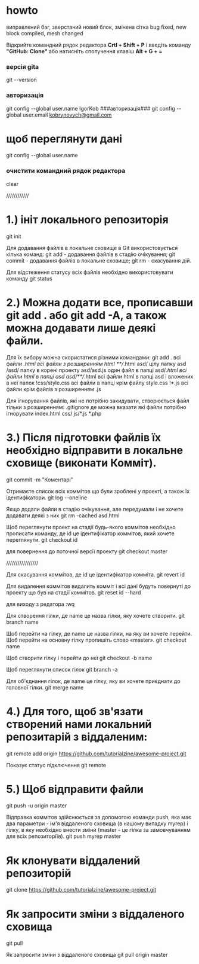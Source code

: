# howto
виправлений баг, зверстаний новий блок, змінена сітка
bug fixed, new block compiled, mesh changed


Відкрийте командний рядок редактора **Crtl + Shift + P** і введіть команду **"GitHub: Clone"**
або натисніть сполучення клавіш **Alt + G + =**

### версія gitа
git --version

### авторизація
git config --global user.name IgorKob
###авторизація###
git config --global user.email kobrynovych@gmail.com

# щоб переглянути дані
git config --global user.name

### очистити командний рядок редактора
clear



////////////

# 1.) ініт локального репозиторія
git init 

Для додавання файлів в локальне сховище в Git використовується кілька команд:
git add - додавання файлів в стадію очікування;
git commit - додавання файлів в локальне сховище;
git rm - скасування дій.

Для відстеження статусу всіх файлів необхідно використовувати команду git status

# 2.) Можна додати все, прописавши git add . або git add -A, а також можна додавати лише деякі файли.
Для їх вибору можна скористатися різними командами:
git add 
         .        всі файли
         *.html   всі файли з розширенням html
         **/*.html
         asd/    цілу папку asd
         /asd/ папку в корені проекту
         asd/asd.js   один файл в папці
         asd/*.html    всі файли html в папці asd
         asd/**/*.html   всі файли html в папці asd і вложених в неї папок
         !css/style.css    всі файли в папці крім файлу style.css
         !*.js       всі файли крім файлів з розширенням .js 


Для ігнорування файлів, які не потрібно закидувати, 
створюється файл тільки з розширенням:
.gitignore
де можна вказати які файли потрібно ігнорувати
index.html
css/
js/*.js
*.php



# 3.) Після підготовки файлів їх необхідно відправити в локальне сховище (виконати Комміт). 
git commit -m "Коментарі"


Oтримаєте список всіх коммітов що були зроблені у проекті, а також їх ідентифікатори.
git log --oneline 


Якщо додали файли в стадію очікування, але передумали і не хочете додавати деякі з них
git rm -cached asd.html


Щоб переглянути проект на стадії будь-якого коммітов необхідно прописати команду,
де id це ідентифікатор коммітов, який хочете переглянути.
git checkout id


для повернення до поточної версії проекту
git checkout master



/////////////////


Для скасування коммітов, де id це ідентифікатор коммітa.
git revert id


Для видалення коммітов
видалить комміт і всі дані будуть повернуті до проекту що був на стадії коммітов.
git reset id --hard 

для виходу з редатора
:wq


Для створення гілки, де name це назва гілки, яку хочете створити.
git branch name



Щоб перейти на гілку, де name це назва гілки, на яку ви хочете перейти. 
Щоб перейти на основну гілку пропишіть слово «master».
git checkout name

Щоб створити гілку і перейти до неї
git checkout -b name


Щоб переглянути список гілок
git branch -a


Для об'єднання гілок, де name це гілку, яку ви хочете приєднати до головної гілки. 
git merge name





# 4.) Для того, щоб зв'язати створений нами локальний репозитарій з віддаленим:
git remote add origin https://github.com/tutorialzine/awesome-project.git

Показує статус підключення
git remote


# 5.) Щоб відправити файли
git push -u origin master

Відправка коммітов здійснюється за допомогою команди push, 
яка має два параметри - ім'я віддаленого сховища (в нашому випадку myrep) і гілку, 
в яку необхідно внести зміни (master - це гілка за замовчуванням для всіх репозиторіїв).
git push myrep master


# Як клонувати віддалений репозиторій
git clone https://github.com/tutorialzine/awesome-project.git



# Як запросити зміни з віддаленого сховища
git pull

Як запросити зміни з віддаленого сховища
git pull origin master

